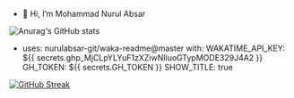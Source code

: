 - 👋 Hi, I’m Mohammad Nurul Absar

![Anurag's GitHub stats](https://github-readme-stats.vercel.app/api?username=nurulabsar-git&theme=outrun&show_icons=true)
<!---
nurulabsar-git/nurulabsar-git is a ✨ special ✨ repository because its `README.md` (this file) appears on your GitHub profile.
You can click the Preview link to take a look at your changes.
--->
<!--START_SECTION:waka-->
- uses: nurulabsar-git/waka-readme@master
        with:
          WAKATIME_API_KEY: ${{ secrets.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 }}
          GH_TOKEN: ${{ secrets.GH_TOKEN }}
          SHOW_TITLE: true

<!--END_SECTION:waka-->


[![GitHub Streak](https://github-readme-streak-stats.herokuapp.com/?user=nurulabsar-git)](https://git.io/streak-stats)
